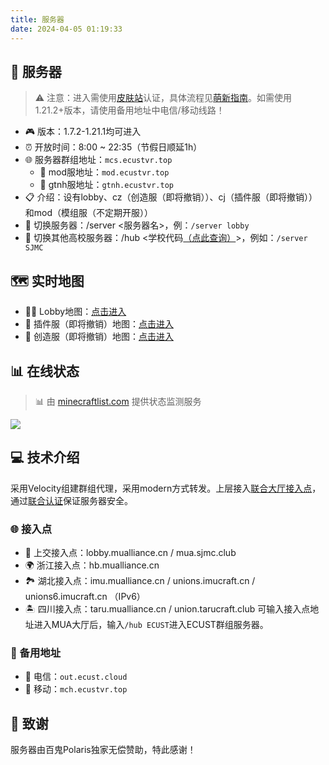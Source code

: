 ```yaml
---
title: 服务器
date: 2024-04-05 01:19:33
---
```

## 🏰 服务器
> ⚠️ 注意：进入需使用[皮肤站](https://mcskin.ecustvr.top/)认证，具体流程见[萌新指南](/tutorial/)。如需使用1.21.2+版本，请使用备用地址中电信/移动线路！
- 🎮 版本：1.7.2-1.21.1均可进入
- ⏰ 开放时间：8:00 ~ 22:35（节假日顺延1h）
- 🌐 服务器群组地址：`mcs.ecustvr.top`
    - 🧩 mod服地址：`mod.ecustvr.top`
    - 🧩 gtnh服地址：`gtnh.ecustvr.top`
- 📋 介绍：设有lobby、cz（创造服（即将撤销））、cj（插件服（即将撤销））和mod（模组服（不定期开服））
- 🔄 切换服务器：/server <服务器名>，例：`/server lobby`
- 🏫 切换其他高校服务器：/hub <学校代码[（点此查询）](https://docs.mualliance.cn/zh/dev/union/lobby)>，例如：`/server SJMC`

## 🗺️ 实时地图
- 🏃‍♂️ Lobby地图：[点击进入](http://mcmap.ecustvr.top:25500/)
- 🔨 插件服（即将撤销）地图：[点击进入](http://mcmap.ecustvr.top:25501/)
- 🎨 创造服（即将撤销）地图：[点击进入](http://mcmap.ecustvr.top:25502/)

## 📊 在线状态
> 📊 由 [minecraftlist.com](https://minecraftlist.com/) 提供状态监测服务

[![](https://minecraftlist.com/servers/mcs.ecustvr.top/banner.svg)](https://minecraftlist.com/servers/mcs.ecustvr.top)

## 💻 技术介绍
采用Velocity组建群组代理，采用modern方式转发。上层接入[联合大厅接入点](https://docs.mualliance.cn/zh/dev/union/lobby)，通过[联合认证](https://docs.mualliance.cn/zh/dev/union/auth)保证服务器安全。

### 🌐 接入点
- 🏫 上交接入点：lobby.mualliance.cn / mua.sjmc.club
- 🌍 浙江接入点：hb.mualliance.cn
- 🏞️ 湖北接入点：imu.mualliance.cn / unions.imucraft.cn / unions6.imucraft.cn （IPv6）
- 🏝️ 四川接入点：taru.mualliance.cn / union.tarucraft.club
可输入接入点地址进入MUA大厅后，输入`/hub ECUST`进入ECUST群组服务器。

### 📡 备用地址
- 📶 电信：`out.ecust.cloud`
- 📱 移动：`mch.ecustvr.top`

## 🙏 致谢
服务器由百鬼Polaris独家无偿赞助，特此感谢！